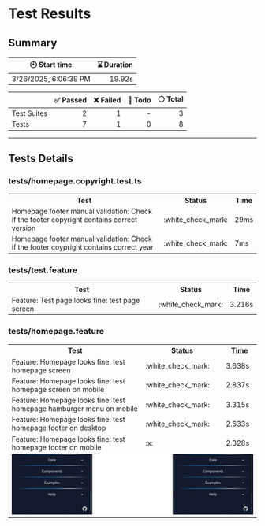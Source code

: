 # Test Results
  ## Summary
  
| :clock10: Start time | :hourglass: Duration |
| --- | ---: |
|3/26/2025, 6:06:39 PM|19.92s|

| | :white_check_mark: Passed | :x: Failed | :construction: Todo | :white_circle: Total |
| --- | ---: | ---: | ---:| ---: |
|Test Suites|2|1|-|3|
|Tests|7|1|0|8|



  ---
  ## Tests Details
  ### tests/homepage.copyright.test.ts
<table>
<tr><th>Test</th><th>Status</th><th>Time</th></tr>
<tr><td>Homepage footer manual validation: Check if the footer copyright contains correct version</td><td>:white_check_mark:</td><td>29ms</td></tr>
<tr><td>Homepage footer manual validation: Check if the footer coypright contains correct year</td><td>:white_check_mark:</td><td>7ms</td></tr>
</table>

### tests/test.feature
<table>
<tr><th>Test</th><th>Status</th><th>Time</th></tr>
<tr><td>Feature: Test page looks fine: test page screen</td><td>:white_check_mark:</td><td>3.216s</td></tr>
</table>

### tests/homepage.feature
<table>
<tr><th>Test</th><th>Status</th><th>Time</th></tr>
<tr><td>Feature: Homepage looks fine: test homepage screen</td><td>:white_check_mark:</td><td>3.638s</td></tr>
<tr><td>Feature: Homepage looks fine: test homepage screen on mobile</td><td>:white_check_mark:</td><td>2.837s</td></tr>
<tr><td>Feature: Homepage looks fine: test homepage hamburger menu on mobile</td><td>:white_check_mark:</td><td>3.315s</td></tr>
<tr><td>Feature: Homepage looks fine: test homepage footer on desktop</td><td>:white_check_mark:</td><td>2.633s</td></tr>
<tr><td>Feature: Homepage looks fine: test homepage footer on mobile</td><td>:x:</td><td>2.328s</td></tr>
<tr><td colspan="3"><img src="https://github.com/exadel-inc/esl/blob/diff-report/homepage.feature/feature-homepage-looks-fine-test-homepage-footer-on-mobile-diff.jpg?raw=true" alt="Test Diff feature-homepage-looks-fine-test-homepage-footer-on-mobile-diff.jpg"/></td></tr></table>



